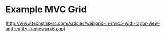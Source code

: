 # Example MVC Grid


(http://www.techstrikers.com/Articles/webgrid-in-mvc5-with-razor-view-and-entity-framework6.php)

